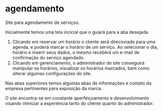 # agendamento
Site para agendamento de serviços.

Inicialmente temos uma tela incicial que o guiará para a aba desejada.

1. Clicando em reservar um horário o cliente será direcionado para uma agenda, e poderá marcar o horário de um serviço. Ao selecionar o dia, horário e inserir seus dados, o mesmo receberá um e-mail de confirmação do serviço agendado.
2. Clicando em gerenciamento, o administrador do site conseguirá manipular os horários, visualizar os horários marcados, bem como alterar algumas configurações do site.

Nas abas superiores temos algumas abas de informações e contato da empresa pertinentes para exposição da marca.

O site encontra-se em constante aperfeiçoamento e desenvolvimento visando otimizar a experiência tanto do cliente quanto do administrador.

